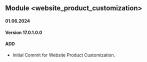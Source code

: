 ## Module <website_product_customization>
#### 01.06.2024
#### Version 17.0.1.0.0
#### ADD
- Initial Commit for Website Product Customization.
